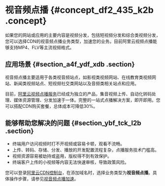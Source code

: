 # 视音频点播 {#concept_df2_435_k2b .concept}

如果您的网站或应用的主要内容是视频分发，包括短视频分发和综合类视频分发，您可以选择CDN的视音频点播业务类型，加速您的业务。目前阿里云视频点播能够支持MP4、FLV等主流视频格式。

## 应用场景 {#section_a4f_ydf_xdb .section}

视音频点播主要适用于各类视音频站点，如影视类视频网站、在线教育类视频网站、新闻类视频站点、短视频社交类网站以及音频类相关站点和应用。

目前，[阿里云视频点播服务](https://www.alibabacloud.com/help/zh/product/29932.htm)已经成为独立的产品，集音视频上传、自动化转码处理、媒体资源管理、分发加速于一体。完整的一站式点播解决方案，即开即用。您可以搭配CDN购买套餐，总体成本可降低30%。

## 能够帮助您解决的问题 {#section_ybf_tck_l2b .section}

-   终端用户访问视频时打不开视频或容易卡顿，观看不流畅。
-   上传、转码、存储、分发、播放的开发配置流程复杂，点播服务技术门槛高。
-   视频资源容易被劫持或盗用，版权得不到有效保护。
-   终端客户上传的小视频等内容无法快速审核，导致政策风险。

您可以登录[阿里云CDN控制台](https://cdnnext.console.aliyun.com)，在添加域名时，选择业务类型为**视音频点播**。具体操作步骤，请参见[视音频点播加速](../../../../intl.zh-CN/用户指南/业务类型/类型3：视音频点播加速.md#)。

